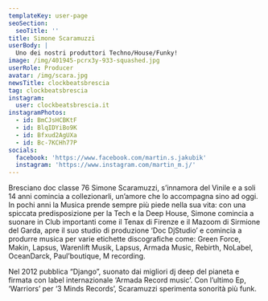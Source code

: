 ```yaml
---
templateKey: user-page
seoSection:
  seoTitle: ''
title: Simone Scaramuzzi
userBody: |
  Uno dei nostri produttori Techno/House/Funky! 
image: /img/401945-pcrx3y-933-squashed.jpg
userRole: Producer
avatar: /img/scara.jpg
newsTitle: clockbeatsbrescia
tag: clockbeatsbrescia
instagram:
  user: clockbeatsbrescia.it
instagramPhotos:
  - id: BmCJsHCBKtF
  - id: BlqIDYiBo9K
  - id: Bfxud2AgUXa
  - id: Bc-7KCHh77P
socials:
  facebook: 'https://www.facebook.com/martin.s.jakubik'
  instagram: 'https://www.instagram.com/martin_m.j/'
---
```

Bresciano doc classe 76 Simone Scaramuzzi, s’innamora del Vinile e a soli 14 anni comincia a collezionarli, un’amore che lo accompagna sino ad oggi. In pochi anni la Musica prende sempre più piede nella sua vita: con una spiccata predisposizione per la Tech e la Deep House, Simone comincia a suonare in Club importanti come il Tenax di Firenze e il Mazoom di Sirmione del Garda, apre il suo studio di produzione ‘Doc DjStudio’ e comincia a produrre musica per varie etichette discografiche come: Green Force, Makin, Lapsus, Warenlift Musik, Lapsus, Armada Music, Rebirth, NoLabel, OceanDarck, Paul’boutique, M recording.



Nel 2012 pubblica “Django”, suonato dai migliori dj deep del pianeta e firmata con label internazionale ‘Armada Record music’. Con l’ultimo Ep, ‘Warriors’ per ‘3 Minds Records’, Scaramuzzi sperimenta sonorità più funk.
